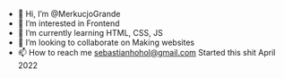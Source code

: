 - 👋 Hi, I’m @MerkucjoGrande
- 👀 I’m interested in Frontend
- 🌱 I’m currently learning HTML, CSS, JS
- 💞️ I’m looking to collaborate on Making websites
- 📫 How to reach me sebastianhohol@gmail.com
Started this shit April 2022
